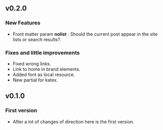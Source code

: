 ## v0.2.0
### New Features
 * Front matter param **nolist** : Should the current post appear in the site lists or search results?.
### Fixes and little improvements
 * Fixed wrong links.
 * Link to home in brand elements.
 * Added font as local resource.
 * New partial for katex.

## v0.1.0
### First version
* After a lot of changes of direction here is the first version.